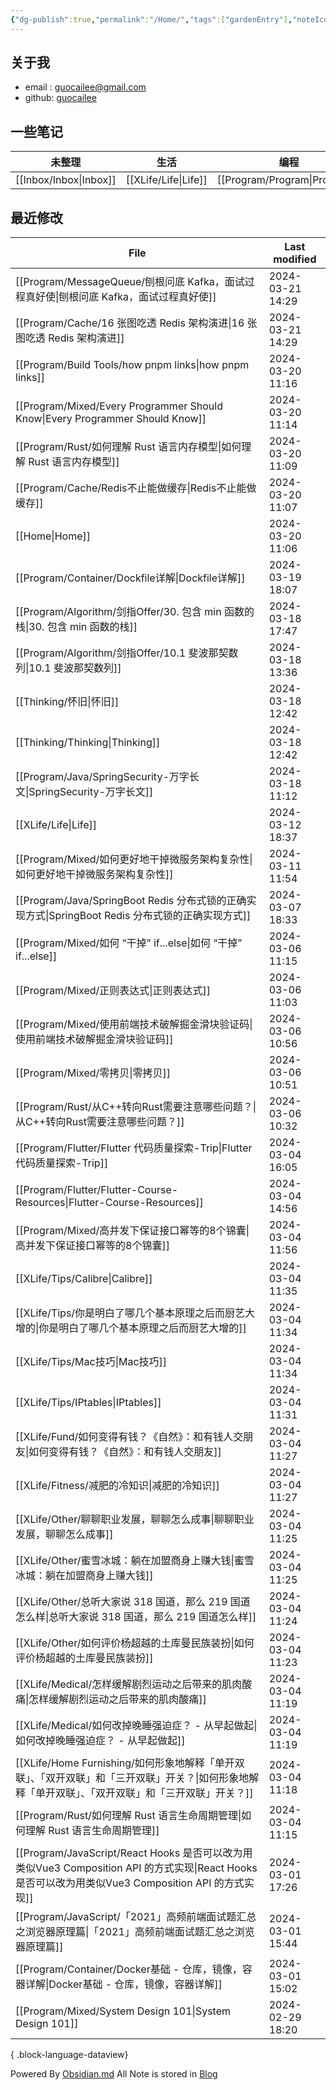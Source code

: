 ```yaml
---
{"dg-publish":true,"permalink":"/Home/","tags":["gardenEntry"],"noteIcon":""}
---
```


## 关于我
* email : [guocailee@gmail.com](mailto:guocailee@gmail.com)
* github: [guocailee](https://github.com/guocailee)

## 一些笔记

| 未整理       | 生活       | 编程          | 思考           |
| --------- | -------- | ----------- | ------------ |
| [[Inbox/Inbox\|Inbox]] | [[XLife/Life\|Life]] | [[Program/Program\|Program]] | [[Thinking/Thinking\|Thinking]] |
## 最近修改

| File                                                                                                                       | Last modified    |
| -------------------------------------------------------------------------------------------------------------------------- | ---------------- |
| [[Program/MessageQueue/刨根问底 Kafka，面试过程真好使\|刨根问底 Kafka，面试过程真好使]]                                                         | 2024-03-21 14:29 |
| [[Program/Cache/16 张图吃透 Redis 架构演进\|16 张图吃透 Redis 架构演进]]                                                                | 2024-03-21 14:29 |
| [[Program/Build Tools/how pnpm links\|how pnpm links]]                                                                  | 2024-03-20 11:16 |
| [[Program/Mixed/Every Programmer Should Know\|Every Programmer Should Know]]                                            | 2024-03-20 11:14 |
| [[Program/Rust/如何理解 Rust 语言内存模型\|如何理解 Rust 语言内存模型]]                                                                     | 2024-03-20 11:09 |
| [[Program/Cache/Redis不止能做缓存\|Redis不止能做缓存]]                                                                              | 2024-03-20 11:07 |
| [[Home\|Home]]                                                                                                          | 2024-03-20 11:06 |
| [[Program/Container/Dockfile详解\|Dockfile详解]]                                                                            | 2024-03-19 18:07 |
| [[Program/Algorithm/剑指Offer/30. 包含 min 函数的栈\|30. 包含 min 函数的栈]]                                                          | 2024-03-18 17:47 |
| [[Program/Algorithm/剑指Offer/10.1 斐波那契数列\|10.1 斐波那契数列]]                                                                  | 2024-03-18 13:36 |
| [[Thinking/怀旧\|怀旧]]                                                                                                     | 2024-03-18 12:42 |
| [[Thinking/Thinking\|Thinking]]                                                                                         | 2024-03-18 12:42 |
| [[Program/Java/SpringSecurity-万字长文\|SpringSecurity-万字长文]]                                                               | 2024-03-18 11:12 |
| [[XLife/Life\|Life]]                                                                                                    | 2024-03-12 18:37 |
| [[Program/Mixed/如何更好地干掉微服务架构复杂性\|如何更好地干掉微服务架构复杂性]]                                                                      | 2024-03-11 11:54 |
| [[Program/Java/SpringBoot Redis 分布式锁的正确实现方式\|SpringBoot Redis 分布式锁的正确实现方式]]                                             | 2024-03-07 18:33 |
| [[Program/Mixed/如何 “干掉” if...else\|如何 “干掉” if...else]]                                                                  | 2024-03-06 11:15 |
| [[Program/Mixed/正则表达式\|正则表达式]]                                                                                          | 2024-03-06 11:03 |
| [[Program/Mixed/使用前端技术破解掘金滑块验证码\|使用前端技术破解掘金滑块验证码]]                                                                      | 2024-03-06 10:56 |
| [[Program/Mixed/零拷贝\|零拷贝]]                                                                                              | 2024-03-06 10:51 |
| [[Program/Rust/从C++转向Rust需要注意哪些问题？\|从C++转向Rust需要注意哪些问题？]]                                                               | 2024-03-06 10:32 |
| [[Program/Flutter/Flutter 代码质量探索-Trip\|Flutter 代码质量探索-Trip]]                                                            | 2024-03-04 16:05 |
| [[Program/Flutter/Flutter-Course-Resources\|Flutter-Course-Resources]]                                                  | 2024-03-04 14:56 |
| [[Program/Mixed/高并发下保证接口幂等的8个锦囊\|高并发下保证接口幂等的8个锦囊]]                                                                      | 2024-03-04 11:56 |
| [[XLife/Tips/Calibre\|Calibre]]                                                                                         | 2024-03-04 11:35 |
| [[XLife/Tips/你是明白了哪几个基本原理之后而厨艺大增的\|你是明白了哪几个基本原理之后而厨艺大增的]]                                                               | 2024-03-04 11:34 |
| [[XLife/Tips/Mac技巧\|Mac技巧]]                                                                                             | 2024-03-04 11:34 |
| [[XLife/Tips/IPtables\|IPtables]]                                                                                       | 2024-03-04 11:31 |
| [[XLife/Fund/如何变得有钱？《自然》：和有钱人交朋友\|如何变得有钱？《自然》：和有钱人交朋友]]                                                                 | 2024-03-04 11:27 |
| [[XLife/Fitness/减肥的冷知识\|减肥的冷知识]]                                                                                        | 2024-03-04 11:27 |
| [[XLife/Other/聊聊职业发展，聊聊怎么成事\|聊聊职业发展，聊聊怎么成事]]                                                                            | 2024-03-04 11:25 |
| [[XLife/Other/蜜雪冰城：躺在加盟商身上赚大钱\|蜜雪冰城：躺在加盟商身上赚大钱]]                                                                        | 2024-03-04 11:25 |
| [[XLife/Other/总听大家说 318 国道，那么 219 国道怎么样\|总听大家说 318 国道，那么 219 国道怎么样]]                                                    | 2024-03-04 11:24 |
| [[XLife/Other/如何评价杨超越的土库曼民族装扮\|如何评价杨超越的土库曼民族装扮]]                                                                        | 2024-03-04 11:23 |
| [[XLife/Medical/怎样缓解剧烈运动之后带来的肌肉酸痛\|怎样缓解剧烈运动之后带来的肌肉酸痛]]                                                                  | 2024-03-04 11:19 |
| [[XLife/Medical/如何改掉晚睡强迫症？ - 从早起做起\|如何改掉晚睡强迫症？ - 从早起做起]]                                                                | 2024-03-04 11:19 |
| [[XLife/Home Furnishing/如何形象地解释「单开双联」、「双开双联」和「三开双联」开关？\|如何形象地解释「单开双联」、「双开双联」和「三开双联」开关？]]                                | 2024-03-04 11:18 |
| [[Program/Rust/如何理解 Rust 语言生命周期管理\|如何理解 Rust 语言生命周期管理]]                                                                 | 2024-03-04 11:15 |
| [[Program/JavaScript/React Hooks 是否可以改为用类似Vue3 Composition API 的方式实现\|React Hooks 是否可以改为用类似Vue3 Composition API 的方式实现]] | 2024-03-01 17:26 |
| [[Program/JavaScript/「2021」高频前端面试题汇总之浏览器原理篇\|「2021」高频前端面试题汇总之浏览器原理篇]]                                                   | 2024-03-01 15:44 |
| [[Program/Container/Docker基础 - 仓库，镜像，容器详解\|Docker基础 - 仓库，镜像，容器详解]]                                                      | 2024-03-01 15:02 |
| [[Program/Mixed/System Design 101\|System Design 101]]                                                                  | 2024-02-29 18:20 |

{ .block-language-dataview}

Powered By [Obsidian.md](https://obsidian.md/)
All Note is stored in [Blog](https://github.com/guocailee/blog)